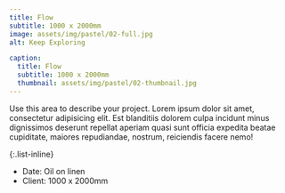 ```yaml
---
title: Flow
subtitle: 1000 x 2000mm
image: assets/img/pastel/02-full.jpg
alt: Keep Exploring

caption:
  title: Flow
  subtitle: 1000 x 2000mm
  thumbnail: assets/img/pastel/02-thumbnail.jpg
---
```

Use this area to describe your project. Lorem ipsum dolor sit amet, consectetur adipisicing elit. Est blanditiis dolorem culpa incidunt minus dignissimos deserunt repellat aperiam quasi sunt officia expedita beatae cupiditate, maiores repudiandae, nostrum, reiciendis facere nemo!

{:.list-inline}
- Date: Oil on linen
- Client: 1000 x 2000mm


